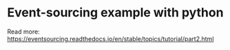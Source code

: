 # Event-sourcing example with python

Read more: https://eventsourcing.readthedocs.io/en/stable/topics/tutorial/part2.html
